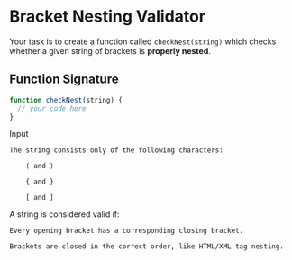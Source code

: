 # Bracket Nesting Validator

Your task is to create a function called `checkNest(string)` which checks whether a given string of brackets is **properly nested**.

## Function Signature

```javascript
function checkNest(string) {
  // your code here
}
```

Input

```
The string consists only of the following characters:

    ( and )

    { and }

    [ and ]
```

A string is considered valid if:

    Every opening bracket has a corresponding closing bracket.

    Brackets are closed in the correct order, like HTML/XML tag nesting.
